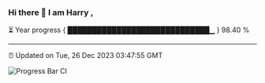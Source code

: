 ### Hi there 👋 I am Harry , 

⏳ Year progress { █████████████████████████████▁ } 98.40 %

---

⏰ Updated on Tue, 26 Dec 2023 03:47:55 GMT

![Progress Bar CI](https://github.com/duykhang68/duykhang68/workflows/Progress%20Bar%20CI/badge.svg)
